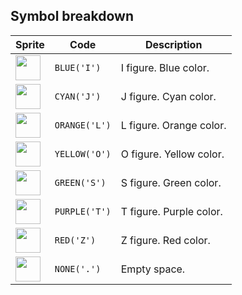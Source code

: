 <meta charset="UTF-8">

## Symbol breakdown
| Sprite | Code | Description |
| -------- | -------- | -------- |
|<img src="https://github.com/codenjoyme/codenjoy/raw/master/CodingDojo/games/tetris/src/main/webapp/resources/tetris/sprite/blue.png" style="width:40px;" /> | `BLUE('I')` | I figure. Blue color. | 
|<img src="https://github.com/codenjoyme/codenjoy/raw/master/CodingDojo/games/tetris/src/main/webapp/resources/tetris/sprite/cyan.png" style="width:40px;" /> | `CYAN('J')` | J figure. Cyan color. | 
|<img src="https://github.com/codenjoyme/codenjoy/raw/master/CodingDojo/games/tetris/src/main/webapp/resources/tetris/sprite/orange.png" style="width:40px;" /> | `ORANGE('L')` | L figure. Orange color. | 
|<img src="https://github.com/codenjoyme/codenjoy/raw/master/CodingDojo/games/tetris/src/main/webapp/resources/tetris/sprite/yellow.png" style="width:40px;" /> | `YELLOW('O')` | O figure. Yellow color. | 
|<img src="https://github.com/codenjoyme/codenjoy/raw/master/CodingDojo/games/tetris/src/main/webapp/resources/tetris/sprite/green.png" style="width:40px;" /> | `GREEN('S')` | S figure. Green color. | 
|<img src="https://github.com/codenjoyme/codenjoy/raw/master/CodingDojo/games/tetris/src/main/webapp/resources/tetris/sprite/purple.png" style="width:40px;" /> | `PURPLE('T')` | T figure. Purple color. | 
|<img src="https://github.com/codenjoyme/codenjoy/raw/master/CodingDojo/games/tetris/src/main/webapp/resources/tetris/sprite/red.png" style="width:40px;" /> | `RED('Z')` | Z figure. Red color. | 
|<img src="https://github.com/codenjoyme/codenjoy/raw/master/CodingDojo/games/tetris/src/main/webapp/resources/tetris/sprite/none.png" style="width:40px;" /> | `NONE('.')` | Empty space. | 
